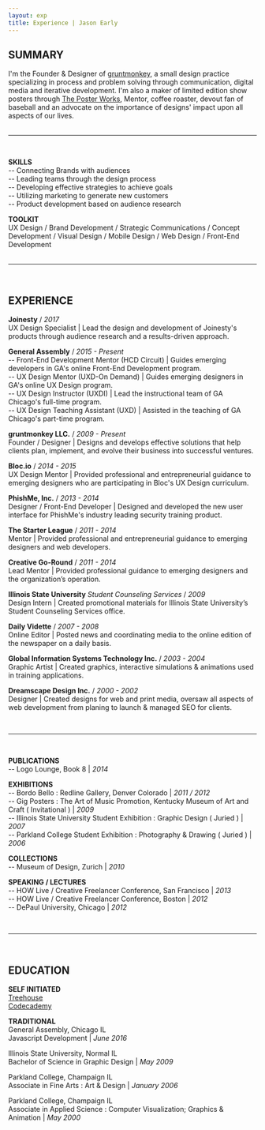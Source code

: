 ```yaml
---
layout: exp
title: Experience | Jason Early
---
```


## SUMMARY

I'm the Founder & Designer of [gruntmonkey](https://gruntmonkey.com/ "gruntmonkey"), a small design practice specializing in process and problem solving through communication, digital media and iterative development. I'm also a maker of limited edition show posters through [The Poster Works](http://theposterworks.com/ "The Poster Works"), Mentor, coffee roaster, devout fan of baseball and an advocate on the importance of designs' impact upon all aspects of our lives.  
<br/>

<hr>
<br/>

**SKILLS**  
-- Connecting Brands with audiences  
-- Leading teams through the design process  
-- Developing effective strategies to achieve goals  
-- Utilizing marketing to generate new customers  
-- Product development based on audience research

**TOOLKIT**  
UX Design / Brand Development / Strategic Communications / Concept Development /
Visual Design / Mobile Design / Web Design / Front-End Development  
<br/>

<hr>
<br/>

## EXPERIENCE

**Joinesty** / _2017_  
UX Design Specialist | Lead the design and development of Joinesty's products through audience research and a results-driven approach.

**General Assembly** / _2015 - Present_  
-- Front-End Development Mentor (HCD Circuit) | Guides emerging developers in GA's online Front-End Development program.  
-- UX Design Mentor (UXD-On Demand) | Guides emerging designers in GA's online UX Design program.  
-- UX Design Instructor (UXDI) | Lead the instructional team of GA Chicago's full-time program.  
-- UX Design Teaching Assistant (UXD) | Assisted in the teaching of GA Chicago's part-time program.

**gruntmonkey LLC.** / _2009 - Present_  
Founder / Designer | Designs and develops effective solutions that help clients plan,
implement, and evolve their business into successful ventures.

**Bloc.io** / _2014 - 2015_  
UX Design Mentor | Provided professional and entrepreneurial guidance to emerging designers
who are participating in Bloc's UX Design curriculum.

**PhishMe, Inc.** / _2013 - 2014_  
Designer / Front-End Developer | Designed and developed the new user interface for
PhishMe's industry leading security training product.

**The Starter League** / _2011 - 2014_  
Mentor | Provided professional and entrepreneurial guidance to emerging
designers and web developers.

**Creative Go-Round** / _2011 - 2014_  
Lead Mentor | Provided professional guidance to emerging designers and
the organization’s operation.

**Illinois State University** _Student Counseling Services_ / _2009_  
Design Intern | Created promotional materials for Illinois State University’s Student Counseling Services office.

**Daily Vidette** / _2007 - 2008_  
Online Editor | Posted news and coordinating media to the online edition of the newspaper on a daily basis.

<!-- *Illinois State University’s student-run Newspaper* -->

**Global Information Systems Technology Inc.** / _2003 - 2004_  
Graphic Artist | Created graphics, interactive simulations & animations used in training applications.

 <!-- *Computer based training software production*  -->

**Dreamscape Design Inc.** / _2000 - 2002_  
Designer | Created designs for web and print media, oversaw all aspects of web development from planing to launch & managed SEO for clients.

<!-- *Web development and design* -->

<br/>
<hr>
<br/>

**PUBLICATIONS**  
-- Logo Lounge, Book 8 | _2014_

**EXHIBITIONS**  
-- Bordo Bello : Redline Gallery, Denver Colorado | _2011 / 2012_  
-- Gig Posters : The Art of Music Promotion, Kentucky Museum of Art and Craft ( Invitational ) | _2009_  
-- Illinois State University Student Exhibition : Graphic Design ( Juried ) | _2007_  
-- Parkland College Student Exhibition : Photography & Drawing ( Juried ) | _2006_

**COLLECTIONS**  
-- Museum of Design, Zurich | _2010_

**SPEAKING / LECTURES**  
-- HOW Live / Creative Freelancer Conference, San Francisco | _2013_  
-- HOW Live / Creative Freelancer Conference, Boston | _2012_  
-- DePaul University, Chicago | _2012_

<br/>
<hr>
<br/>

## EDUCATION

**SELF INITIATED**  
[Treehouse](http://teamtreehouse.com/jasonearly "Jason Early on Treehouse")  
[Codecademy](http://www.codecademy.com/jasonearly "Jason Early on Codecademy")

**TRADITIONAL**  
General Assembly, Chicago IL  
Javascript Development | _June 2016_

Illinois State University, Normal IL  
Bachelor of Science in Graphic Design | _May 2009_

Parkland College, Champaign IL  
Associate in Fine Arts : Art & Design | _January 2006_

Parkland College, Champaign IL  
Associate in Applied Science : Computer Visualization; Graphics & Animation | _May 2000_  
<br/>
